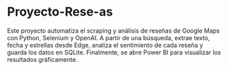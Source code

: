 # Proyecto-Rese-as
Este proyecto automatiza el scraping y análisis de reseñas de Google Maps con Python, Selenium y OpenAI. A partir de una búsqueda, extrae texto, fecha y estrellas desde Edge, analiza el sentimiento de cada reseña y guarda los datos en SQLite. Finalmente, se abre Power BI para visualizar los resultados gráficamente.
